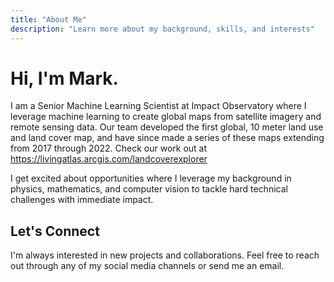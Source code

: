 ```yaml
---
title: "About Me"
description: "Learn more about my background, skills, and interests"
---
```


# Hi, I'm Mark.

I am a Senior Machine Learning Scientist at Impact Observatory where I leverage machine learning to create global maps from satellite imagery and remote sensing data. Our team developed the first global, 10 meter land use and land cover map, and have since made a series of these maps extending from 2017 through 2022. Check our work out at https://livingatlas.arcgis.com/landcoverexplorer

I get excited about opportunities where I leverage my background in physics, mathematics, and computer vision to tackle hard technical challenges with immediate impact.


## Let's Connect

I'm always interested in new projects and collaborations. Feel free to reach out through any of my social media channels or send me an email.
